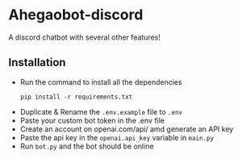# Ahegaobot-discord
A discord chatbot with several other features!

## Installation
- Run the command to install all the dependencies
  ```
  pip install -r requirements.txt
  ```
- Duplicate & Rename the `.env.example` file to `.env`
- Paste your custom bot token in the .env file
- Create an account on openai.com/api/ amd generate an API key
- Paste the api key in the `openai.api_key` variable in `main.py`
- Run `bot.py` and the bot should be online


